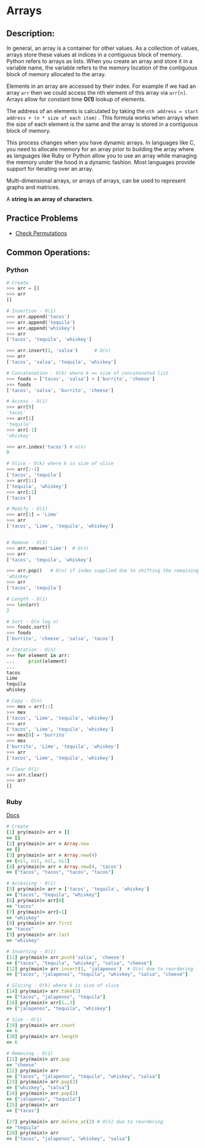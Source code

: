 # Arrays
## Description:
In general, an array is a container for other values.  As a collection of values, arrays store these values at indices in a contiguous block of memory. Python refers to arrays as lists. When you create an array and store it in a variable name, the variable refers to the memory location of the contiguous block of memory allocated to the array.

Elements in an array are accessed by their index. For example if we had an array `arr` then we could access the nth element of this array via `arr[n]`. Arrays allow for constant time **O(1)** lookup of elements.

The address of an elements is calculated by taking the `nth address = start address + (n * size of each item)` . This formula works when arrays when the size of each element is the same and the array is stored in a contiguous block of memory.

This process changes when you have dynamic arrays. In languages like C, you need to allocate memory for an array prior to building the array where as languages like Ruby or Python allow you to use an array while managing the memory under the hood in a dynamic fashion. Most languages provide support for iterating over an array.

Multi-dimensional arrays, or arrays of arrays, can be used to represent graphs and matrices.

A **string is an array of characters**.

## Practice Problems
- [Check Permutations](../practice_problems/misc/practice_problems.md#check-permutations)

## Common Operations:
### Python

```python
# Create
>>> arr = []
>>> arr
[]

# Insertion - O(1)
>>> arr.append('tacos')  
>>> arr.append('tequila')
>>> arr.append('whiskey')
>>> arr
['tacos', 'tequila', 'whiskey']

>>> arr.insert(1, 'salsa')  	# O(n)
>>> arr
['tacos', 'salsa', 'tequila', 'whiskey']

# Concatenation - O(k) where k == size of concatenated list
>>> foods = ['tacos', 'salsa'] + ['burrito', 'cheese']
>>> foods
['tacos', 'salsa', 'burrito', 'cheese']

# Access - O(1)
>>> arr[0]
'tacos'
>>> arr[1]
'tequila'
>>> arr[-1]
'whiskey'

>>> arr.index('tacos') # o(n)
0

# Slice - O(k) where k is size of slice
>>> arr[:-1]
['tacos', 'tequila']
>>> arr[1:]
['tequila', 'whiskey']
>>> arr[:1]
['tacos']

# Modify - O(1)
>>> arr[1] = 'Lime'
>>> arr
['tacos', 'Lime', 'tequila', 'whiskey']


# Remove - O(1)
>>> arr.remove('Lime')  # O(n)
>>> arr
['tacos', 'tequila', 'whiskey']

>>> arr.pop()   # O(n) if index supplied due to shifting the remaining
'whiskey'
>>> arr
['tacos', 'tequila']

# Length - O(1)
>>> len(arr)
2

# Sort - O(n log n)
>>> foods.sort()
>>> foods
['burrito', 'cheese', 'salsa', 'tacos']

# Iteration - O(n)
>>> for element in arr:
...     print(element)
...
tacos
Lime
tequila
whiskey

# Copy - O(n)
>>> mex = arr[::]
>>> mex
['tacos', 'Lime', 'tequila', 'whiskey']
>>> arr
['tacos', 'Lime', 'tequila', 'whiskey']
>>> mex[0] = 'burrito'
>>> mex
['burrito', 'Lime', 'tequila', 'whiskey']
>>> arr
['tacos', 'Lime', 'tequila', 'whiskey']

# Clear O(1)
>>> arr.clear()
>>> arr
[]
```

### Ruby
[Docs](http://ruby-doc.org/core-2.4.1/Array.html)
```ruby
# Create
[1] pry(main)> arr = []
=> []
[2] pry(main)> arr = Array.new
=> []
[3] pry(main)> arr = Array.new(4)
=> [nil, nil, nil, nil]
[4] pry(main)> arr = Array.new(4, 'tacos')
=> ["tacos", "tacos", "tacos", "tacos"]

# Accessing - O(1)
[5] pry(main)> arr = ['tacos', 'tequila', 'whiskey']
=> ["tacos", "tequila", "whiskey"]
[6] pry(main)> arr[0]
=> "tacos"
[7] pry(main)> arr[-1]
=> "whiskey"
[8] pry(main)> arr.first
=> "tacos"
[9] pry(main)> arr.last
=> "whiskey"

# Inserting - O(1)
[11] pry(main)> arr.push('salsa', 'cheese')
=> ["tacos", "tequila", "whiskey", "salsa", "cheese"]
[12] pry(main)> arr.insert(1, 'jalapenos')	# O(n) due to reordering
=> ["tacos", "jalapenos", "tequila", "whiskey", "salsa", "cheese"]

# Slicing - O(k) where k is size of slice
[14] pry(main)> arr.take(3)
=> ["tacos", "jalapenos", "tequila"]
[16] pry(main)> arr[1..3]
=> ["jalapenos", "tequila", "whiskey"]

# Size - O(1)
[19] pry(main)> arr.count
=> 6
[20] pry(main)> arr.length
=> 6

# Removing - O(1)
[21] pry(main)> arr.pop
=> "cheese"
[22] pry(main)> arr
=> ["tacos", "jalapenos", "tequila", "whiskey", "salsa"]
[23] pry(main)> arr.pop(2)
=> ["whiskey", "salsa"]
[24] pry(main)> arr.pop(2)
=> ["jalapenos", "tequila"]
[25] pry(main)> arr
=> ["tacos"]

[27] pry(main)> arr.delete_at(2) # O(n) due to reordering
=> "tequila"
[28] pry(main)> arr
=> ["tacos", "jalapenos", "whiskey", "salsa"]
```
